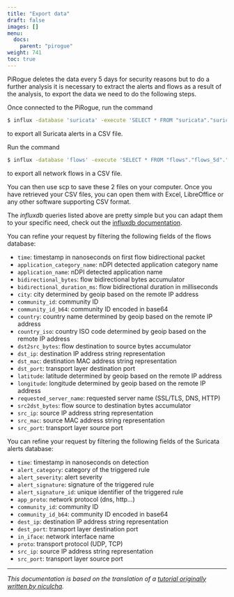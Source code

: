 ```yaml
---
title: "Export data"
draft: false
images: []
menu:
  docs:
    parent: "pirogue"
weight: 741
toc: true
---
```


PiRogue deletes the data every 5 days for security reasons but to do a further analysis it is necessary to extract the alerts and flows as a result of the analysis, to export the data we need to do the following steps.

Once connected to the PiRogue, run the command 
```bash
$ influx -database 'suricata' -execute 'SELECT * FROM "suricata"."suricata_5d"."alert"' -format 'csv' > alerts-`date +"%Y-%m-%d"`.csv
```
to export all Suricata alerts in a CSV file.

Run the command 
```bash
$ influx -database 'flows' -execute 'SELECT * FROM "flows"."flows_5d"."flow"' -format 'csv' > flows-`date +"%Y-%m-%d"`.csv
```
to export all network flows in a CSV file.

You can then use scp to save these 2 files on your computer. Once you have retrieved your CSV files, you can open them with Excel, LibreOffice or any other software supporting CSV format.

The *influxdb* queries listed above are pretty simple but you can adapt them to your specific need, check out the [influxdb documentation](https://docs.influxdata.com/influxdb/cloud/query-data/influxql/explore-data/).

You can refine your request by filtering the following fields of the flows database:

* `time`: timestamp in nanoseconds on first flow bidirectional packet
* `application_category_name`: nDPI detected application category name
* `application_name`: nDPI detected application name
* `bidirectional_bytes`: flow bidirectional bytes accumulator
* `bidirectional_duration_ms`: flow bidirectional duration in milliseconds
* `city`: city determined by geoip based on the remote IP address
* `community_id`: community ID
* `community_id_b64`: community ID encoded in base64
* `country`: country name determined by geoip based on the remote IP address
* `country_iso`: country ISO code determined by geoip based on the remote IP address
* `dst2src_bytes`: flow destination to source bytes accumulator
* `dst_ip`: destination IP address string representation
* `dst_mac`: destination MAC address string representation
* `dst_port`: transport layer destination port
* `latitude`: latitude determined by geoip based on the remote IP address
* `longitude`: longitude determined by geoip based on the remote IP address
* `requested_server_name`: requested server name (SSL/TLS, DNS, HTTP)
* `src2dst_bytes`: flow source to destination bytes accumulator
* `src_ip`: source IP address string representation
* `src_mac`: source MAC address string representation
* `src_port`: transport layer source port

You can refine your request by filtering the following fields of the Suricata alerts database:

* `time`: timestamp in nanoseconds on detection
* `alert_category`: category of the triggered rule
* `alert_severity`: alert severity
* `alert_signature`: signature of the triggered rule
* `alert_signature_id`: unique identifier of the triggered rule
* `app_proto`: network protocol (dns, http…)
* `community_id`: community ID
* `community_id_b64`: community ID encoded in base64
* `dest_ip`: destination IP address string representation
* `dest_port`: transport layer destination port
* `in_iface`: network interface name
* `proto`: transport protocol (UDP, TCP)
* `src_ip`: source IP address string representation
* `src_port`: transport layer source port


---

*This documentation is based on the translation of a [tutorial originally written by niculcha](https://blog.codigosur.org/pirogue).*